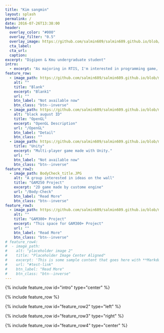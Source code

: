 ```yaml
---
title: "Kim sangmin"
layout: splash
permalink: /
date: 2016-07-26T13:38:00
header:
  overlay_color: "#000"
  overlay_filter: "0.5"
  overlay_image: https://github.com/salmin609/salmin609.github.io/blob/master/images/jam.PNG?raw=true
  cta_label:
  cta_url:
  caption:
excerpt: "Digipen & Kmu undergraduate student"
intro:
  - excerpt: "As majoring in RTIS, I'm interested in programming game, build engine, graphic stuff"
feature_row:
  - image_path: https://github.com/salmin609/salmin609.github.io/blob/master/images/jam.PNG?raw=true
    alt: ""
    title: "Blank"
    excerpt: "Blank1"
    url: ""
    btn_label: "Not available now"
    btn_class: "btn--inverse"
  - image_path: https://github.com/salmin609/salmin609.github.io/blob/master/images/opengl_logo.png?raw=true
    alt: "black august ID"
    title: "OpenGL"
    excerpt: "OpenGL Description"
    url: "/OpenGL"
    btn_label: "Detail"
    btn_class: ""
  - image_path: https://github.com/salmin609/salmin609.github.io/blob/master/images/images.jpg?raw=true
    title: "Unity"
    excerpt: "Multi-player game made with Unity."
    url: ""
    btn_label: "Not available now"
    btn_class: "btn--inverse"
feature_row2:
  - image_path: BodyCheck_title.JPG
    alt: "A group interested in ideas on the wall"
    title: "GAM250 Project"
    excerpt: "2D game made by custome engine"
    url: "/Body-Check"
    btn_label: "Read More"
    btn_class: "btn--inverse"
feature_row3:
  - image_path: https://github.com/salmin609/salmin609.github.io/blob/master/images/jam.PNG?raw=true
    alt: ""
    title: "GAM300+ Project"
    excerpt: "This space for GAM300+ Project"
    url: ""
    btn_label: "Read More"
    btn_class: "btn--inverse"
# feature_row4:
#  - image_path:
#    alt: "placeholder image 2"
#    title: "Placeholder Image Center Aligned"
#    excerpt: 'This is some sample content that goes here with **Markdown** formatting. Centered with `type="center"`'
#    url: "#test-link"
#    btn_label: "Read More"
#    btn_class: "btn--inverse"
---
```


{% include feature_row id="intro" type="center" %}

<a name="designs"></a>
{% include feature_row %}

<a name="process"></a>
{% include feature_row id="feature_row2" type="left" %}

{% include feature_row id="feature_row3" type="right" %}

{% include feature_row id="feature_row4" type="center" %}
